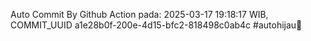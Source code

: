 Auto Commit By Github Action pada: 2025-03-17 19:18:17 WIB, COMMIT_UUID a1e28b0f-200e-4d15-bfc2-818498c0ab4c #autohijau🗿
